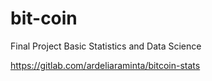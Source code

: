 # bit-coin
Final Project Basic Statistics and Data Science

https://gitlab.com/ardeliaraminta/bitcoin-stats
